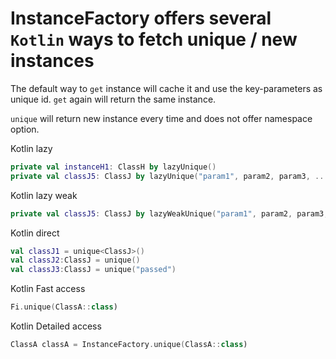 # InstanceFactory offers several `Kotlin` ways to fetch unique / new instances

The default way to `get` instance will cache it and use the key-parameters as unique id.
`get` again will return the same instance.

`unique` will return new instance every time and does not offer namespace option.

Kotlin lazy

```kotlin
private val instanceH1: ClassH by lazyUnique()
private val classJ5: ClassJ by lazyUnique("param1", param2, param3, ...)
```

Kotlin lazy weak

```kotlin
private val classJ5: ClassJ by lazyWeakUnique("param1", param2, param3, ...)
```

Kotlin direct

```kotlin
val classJ1 = unique<ClassJ>()
val classJ2:ClassJ = unique()
val classJ3:ClassJ = unique("passed")
```

Kotlin Fast access

```kotlin
Fi.unique(ClassA::class)
```

Kotlin Detailed access

```kotlin
ClassA classA = InstanceFactory.unique(ClassA::class)
```